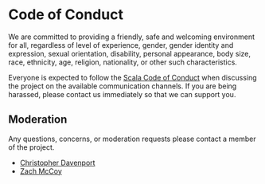 # Code of Conduct

We are committed to providing a friendly, safe and welcoming environment for all, regardless of level of experience, gender, gender identity and expression, sexual orientation, disability, personal appearance, body size, race, ethnicity, age, religion, nationality, or other such characteristics.

Everyone is expected to follow the [Scala Code of Conduct] when discussing the project on the available communication channels. If you are being harassed, please contact us immediately so that we can support you.

## Moderation

Any questions, concerns, or moderation requests please contact a member of the project.

- [Christopher Davenport](mailto:chris.davenport@banno.com)
- [Zach McCoy](mailto:zach.mccoy@banno.com)

[Scala Code of Conduct]: https://www.scala-lang.org/conduct/
